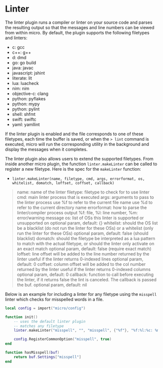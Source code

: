 # Linter

The linter plugin runs a compiler or linter on your source code
and parses the resulting output so that the messages and line numbers
can be viewed from within micro. By default, the plugin supports the
following filetypes and linters:

* c: gcc
* c++: g++
* d: dmd
* go: go build
* java: javac
* javascript: jshint
* literate: lit
* lua: luacheck
* nim: nim
* objective-c: clang
* python: pyflakes
* python: mypy
* python: pylint
* shell: shfmt
* swift: swiftc
* yaml: yamllint

If the linter plugin is enabled and the file corresponds to one of
these filetypes, each time the buffer is saved, or when the `> lint`
command is executed, micro will run the corresponding utility in the
background and display the messages when it completes.

The linter plugin also allows users to extend the supported filetypes.
From inside another micro plugin, the function `linter.makeLinter` can
be called to register a new filetype. Here is the spec for the `makeLinter`
function:

* `linter.makeLinter(name, filetype, cmd, args, errorformat, os, whitelist, domatch, loffset, coffset, callback)`

> name: name of the linter
> filetype: filetype to check for to use linter
> cmd: main linter process that is executed
> args: arguments to pass to the linter process
    use %f to refer to the current file name
    use %d to refer to the current directory name
> errorformat: how to parse the linter/compiler process output
    %f: file, %l: line number, %m: error/warning message
> os: list of OSs this linter is supported or unsupported on
    optional param, default: {}
> whitelist: should the OS list be a blacklist (do not run the linter for these OSs)
           or a whitelist (only run the linter for these OSs)
    optional param, default: false (should blacklist)
> domatch: should the filetype be interpreted as a lua pattern to match with
         the actual filetype, or should the linter only activate on an exact match
    optional param, default: false (require exact match)
> loffset: line offset will be added to the line number returned by the linter
         useful if the linter returns 0-indexed lines
    optional param, default: 0
> coffset: column offset will be added to the col number returned by the linter
         useful if the linter returns 0-indexed columns
    optional param, default: 0
> callback: function to call before executing the linter, if it returns
          false the lint is canceled. The callback is passed the buf.
    optional param, default: nil

Below is an example for including a linter for any filetype using
the `misspell` linter which checks for misspelled words in a file.

```lua
local config = import("micro/config")

function init()
    -- uses the default linter plugin
    -- matches any filetype
    linter.makeLinter("misspell", "", "misspell", {"%f"}, "%f:%l:%c: %m", {}, false, true, 0, 0, hasMisspell)

    config.RegisterCommonOption("misspell", true)
end

function hasMisspell(buf)
    return buf.Settings["misspell"]
end
```
